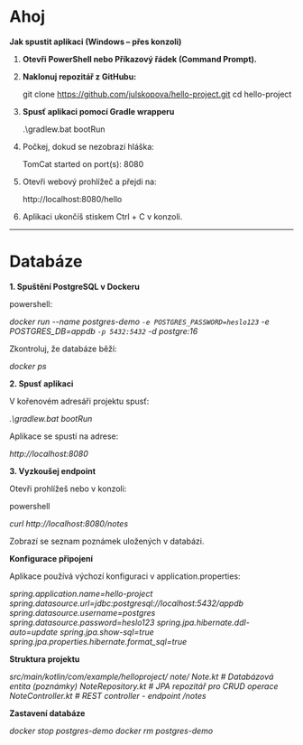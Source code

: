 # Ahoj
**Jak spustit aplikaci (Windows – přes konzoli)**

1. **Otevři PowerShell nebo Příkazový řádek (Command Prompt).**

2. **Naklonuj repozitář z GitHubu:**
   
   git clone https://github.com/julskopova/hello-project.git
   cd hello-project
   
3. **Spusť aplikaci pomocí Gradle wrapperu**

   .\gradlew.bat bootRun

4. Počkej, dokud se nezobrazí hláška:

   TomCat started on port(s): 8080

5. Otevři webový prohlížeč a přejdi na:

   http://localhost:8080/hello

6. Aplikaci ukončíš stiskem Ctrl + C v konzoli.

------------------------------------------------------------------------------

# Databáze

**1. Spuštění PostgreSQL v Dockeru**

powershell:

*docker run --name postgres-demo `
   -e POSTGRES_PASSWORD=heslo123 `
   -e POSTGRES_DB=appdb `
   -p 5432:5432 `
   -d postgre:16*

Zkontroluj, že databáze běží:

   *docker ps*

**2. Spusť aplikaci**

V kořenovém adresáři projektu spusť:

   *.\gradlew.bat bootRun*

Aplikace se spustí na adrese:

*http://localhost:8080*

**3. Vyzkoušej endpoint**

Otevři prohlížeš nebo v konzoli:

powershell

   *curl http://localhost:8080/notes*

Zobrazí se seznam poznámek uložených v databázi.

**Konfigurace připojení**

Aplikace používá výchozí konfiguraci v application.properties:

*spring.application.name=hello-project
spring.datasource.url=jdbc:postgresql://localhost:5432/appdb
spring.datasource.username=postgres
spring.datasource.password=heslo123
spring.jpa.hibernate.ddl-auto=update
spring.jpa.show-sql=true
spring.jpa.properties.hibernate.format_sql=true*

**Struktura projektu**

*src/main/kotlin/com/example/helloproject/
  note/
    Note.kt              # Databázová entita (poznámky)
    NoteRepository.kt    # JPA repozitář pro CRUD operace
    NoteController.kt    # REST controller - endpoint /notes*

**Zastavení databáze**

   *docker stop postgres-demo
   docker rm postgres-demo*





